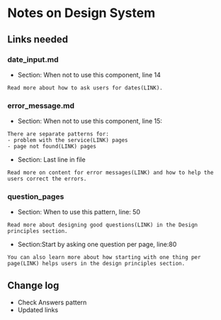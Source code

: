 # Notes on Design System

## Links needed
### date_input.md
- Section: When not to use this component, line 14 
```
Read more about how to ask users for dates(LINK).
```
### error_message.md
- Section: When not to use this component, line 15:  
```
There are separate patterns for:
- problem with the service(LINK) pages
- page not found(LINK) pages
```
- Section: Last line in file
```
Read more on content for error messages(LINK) and how to help the users correct the errors.
```
### question_pages
- Section: When to use this pattern, line: 50
```
Read more about designing good questions(LINK) in the Design principles section.
```
- Section:Start by asking one question per page, line:80
```
You can also learn more about how starting with one thing per page(LINK) helps users in the design principles section. 
```

## Change log
- Check Answers pattern
- Updated links